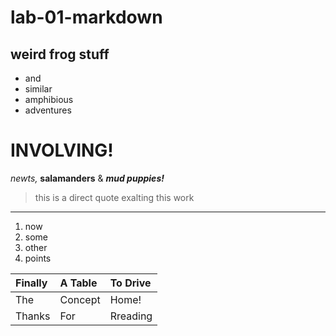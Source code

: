 # lab-01-markdown
## weird frog stuff
- and 
- similar 
- amphibious 
- adventures

# INVOLVING!
*newts,* **salamanders** & ***mud puppies!***

> this is a direct quote exalting this work

---

1. now
1. some
1. other
4. points

| Finally      | A Table | To Drive     |
| :---        |    :----  |          :---  |
| The       | Concept       | Home!  |
| Thanks   | For        | Rreading   |
